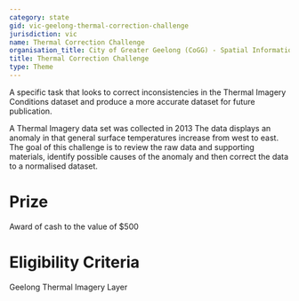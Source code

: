 ```yaml
---
category: state
gid: vic-geelong-thermal-correction-challenge
jurisdiction: vic
name: Thermal Correction Challenge
organisation_title: City of Greater Geelong (CoGG) - Spatial Information Unit
title: Thermal Correction Challenge
type: Theme
---
```


A specific task that looks to correct inconsistencies in the Thermal Imagery Conditions dataset and produce a more accurate dataset for future publication.

A Thermal Imagery data set was collected in 2013 The data displays an anomaly in that general surface temperatures increase from west to east. The goal of this challenge is to review the raw data and supporting materials, identify possible causes of the anomaly and then correct the data to a normalised dataset. 

# Prize
Award of cash to the value of $500

# Eligibility Criteria
Geelong Thermal Imagery Layer